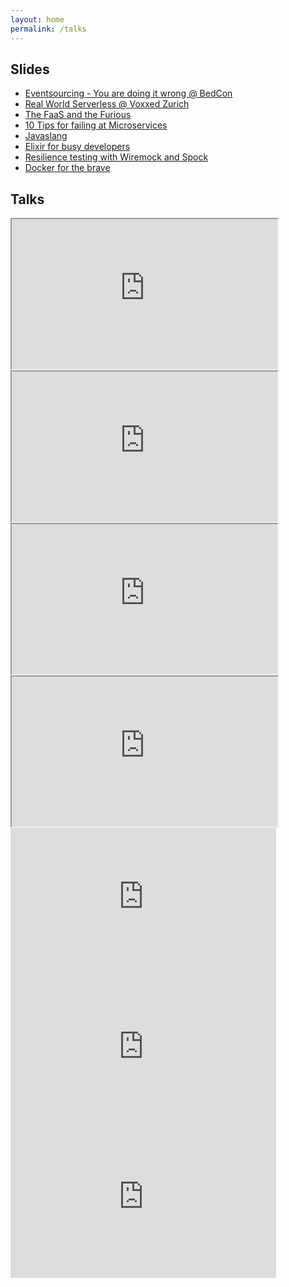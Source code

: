 ```yaml
---
layout: home
permalink: /talks
---
```


<div class="home">

<!-- <h2>Speaker profile</h2>

<div class="event">
  <span class="date"></span>
  <span class="venue"></span>
  <span class="title"></span>

  As seen in:
Devoxx Belgium Javaland DevCon Voxxed Vienna Topconf
Berlin Expert Days Code.Talks
Java User Group Hamburg Java User Group Mannheim

</div> -->

<h2>Slides</h2>

<ul>
  <li><a href="/assets/media/2018-09-06/eventsourcing-you-are-doing-it-wrong.pdf">Eventsourcing - You are doing it wrong @ BedCon</a></li>
  <li><a href="/assets/media/2018-03-08/real_world_serverless_20180307-voxxed-zurich.pdf">Real World Serverless @ Voxxed Zurich</a></li>
  <li><a href="https://www.slideshare.net/koenighotze/the-faas-and-the-furious">The FaaS and the Furious</a></li>
  <li><a href="https://www.slideshare.net/koenighotze/10-tips-for-failing-at-microservices-badly-bedcon-2017">10 Tips for failing at Microservices</a></li>
  <li><a href="https://www.slideshare.net/koenighotze/javaslang-javaland20170327nodemonocopyright">Javaslang</a></li>
  <li><a href="https://www.slideshare.net/koenighotze/elixir-easy-fun-for-busy-developers-devoxx-2016">Elixir for busy developers</a></li>
  <li><a href="https://www.slideshare.net/koenighotze/resilience-testing-with-wiremock-and-spock">Resilience testing with Wiremock and Spock</a></li>
  <li><a href="https://www.slideshare.net/koenighotze/docker-for-the-brave">Docker for the brave</a></li>
</ul>

<h2>Talks</h2>
<div class="videosContainer">
  <div class="video">
      <iframe width="425" height="240" src="https://www.youtube.com/embed/GzrZworHpIk" allow="encrypted-media" allowfullscreen></iframe>
  </div>

  <div class="video">
      <iframe width="425" height="240" src="https://www.youtube.com/embed/uMCtcZ46gns" allow="encrypted-media" allowfullscreen></iframe>
  </div>

  <div class="video">
    <iframe width="425" height="240" src="https://www.youtube.com/embed/hErwF1Z_THc" allow=" encrypted-media" allowfullscreen></iframe>
  </div>
  <div class="video">
      <iframe width="425" height="240" src="https://www.youtube.com/embed/stNj2wmp_Vw" allow="encrypted-media" allowfullscreen></iframe>
  </div>
  <div class="video">
    <iframe width="425" height="240" src="https://www.youtube.com/embed/naNN_gJas2A" frameborder="0" allow="encrypted-media" allowfullscreen></iframe>
  </div>
  <div class="video">
    <iframe width="425" height="240" src="https://www.youtube.com/embed/X0tjziAQfNQ" frameborder="0" allow="encrypted-media" allowfullscreen></iframe>
  </div>
  <div class="video">
    <iframe width="425" height="240" src="https://www.youtube.com/embed/5M3AzAk70SM" frameborder="0" allow="encrypted-media" allowfullscreen></iframe>
  </div>
</div>
</div>